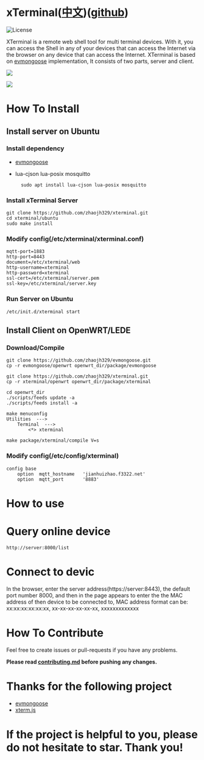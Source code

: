 # xTerminal([中文](https://github.com/zhaojh329/xterminal/blob/master/README_ZH.md))([github](https://github.com/zhaojh329/xterminal))

![](https://img.shields.io/badge/license-GPLV3-brightgreen.svg?style=plastic "License")

XTerminal is a remote web shell tool for multi terminal devices. With it, you can access the Shell in any of your devices that can access the Internet via the 
browser on any device that can access the Internet. XTerminal is based on [evmongoose](https://github.com/zhaojh329/evmongoose) implementation, It consists of 
two parts, server and client.

![](https://github.com/zhaojh329/image/blob/master/xterminal.png)

![](https://github.com/zhaojh329/image/blob/master/xterminal_demo.png)

# How To Install
## Install server on Ubuntu
### Install dependency
* [evmongoose](https://github.com/zhaojh329/evmongoose/blob/master/README.md)

* lua-cjson lua-posix mosquitto

		sudo apt install lua-cjson lua-posix mosquitto
    
### Install xTerminal Server
    git clone https://github.com/zhaojh329/xterminal.git
    cd xterminal/ubuntu
	sudo make install

### Modify config(/etc/xterminal/xterminal.conf)
	mqtt-port=1883
	http-port=8443
	document=/etc/xterminal/web
	http-username=xterminal
	http-password=xterminal
	ssl-cert=/etc/xterminal/server.pem
	ssl-key=/etc/xterminal/server.key

### Run Server on Ubuntu
	/etc/init.d/xterminal start

## Install Client on OpenWRT/LEDE
### Download/Compile
	git clone https://github.com/zhaojh329/evmongoose.git
	cp -r evmongoose/openwrt openwrt_dir/package/evmongoose
	
	git clone https://github.com/zhaojh329/xterminal.git
	cp -r xterminal/openwrt openwrt_dir/package/xterminal
	
	cd openwrt_dir
	./scripts/feeds update -a
	./scripts/feeds install -a
	
	make menuconfig
	Utilities  --->
		Terminal  --->
			<*> xterminal
	
	make package/xterminal/compile V=s

### Modify config(/etc/config/xterminal)
	config base
        option  mqtt_hostname   'jianhuizhao.f3322.net'
        option  mqtt_port       '8883'
		
# How to use
# Query online device
	http://server:8000/list

# Connect to devic
In the browser, enter the server address(https://server:8443), the default port number 8000, and then in the page appears to enter the the 
MAC address of then device to be connected to, MAC address format can be:
xx:xx:xx:xx:xx:xx, xx-xx-xx-xx-xx-xx, xxxxxxxxxxxxx

# How To Contribute
Feel free to create issues or pull-requests if you have any problems.

**Please read [contributing.md](https://github.com/zhaojh329/xterminal/blob/master/contributing.md)
before pushing any changes.**

# Thanks for the following project
* [evmongoose](https://github.com/zhaojh329/evmongoose)
* [xterm.js](https://github.com/sourcelair/xterm.js)

# If the project is helpful to you, please do not hesitate to star. Thank you!
